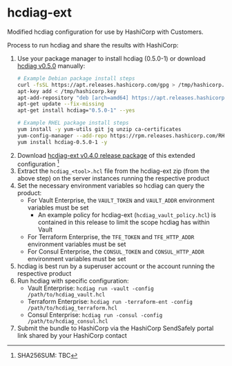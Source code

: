 # hcdiag-ext

Modified hcdiag configuration for use by HashiCorp with Customers.

Process to run hcdiag and share the results with HashiCorp:

1. Use your package manager to install hcdiag (0.5.0-1) or download [hcdiag v0.5.0](https://releases.hashicorp.com/hcdiag/0.5.0/) manually:
    ```sh
    # Example Debian package install steps
    curl -fsSL https://apt.releases.hashicorp.com/gpg > /tmp/hashicorp.key
    apt-key add < /tmp/hashicorp.key
    apt-add-repository "deb [arch=amd64] https://apt.releases.hashicorp.com $(lsb_release -cs) main"
    apt-get update --fix-missing
    apt-get install hcdiag="0.5.0-1" --yes
    
    # Example RHEL package install steps
    yum install -y yum-utils git jq unzip ca-certificates
    yum-config-manager --add-repo https://rpm.releases.hashicorp.com/RHEL/hashicorp.repo
    yum install hcdiag-0.5.0-1 -y
    ```
1. Download  [hcdiag-ext v0.4.0 release package](https://github.com/hashicorp/hcdiag-ext/archive/refs/tags/v0.4.0.zip) of this extended configuration [^1]
1. Extract the `hcdiag_<tool>.hcl` file from the hcdiag-ext zip (from the above step) on the server instances running the respective product
1. Set the necessary environment variables so hcdiag can query the product:
    - For Vault Enterprise, the `VAULT_TOKEN` and `VAULT_ADDR` environment variables must be set
      - An example policy for hcdiag-ext (`hcdiag_vault_policy.hcl`) is contained in this release to limit the scope hcdiag has within Vault 
    - For Terraform Enterprise, the `TFE_TOKEN` and `TFE_HTTP_ADDR` environment variables must be set
    - For Consul Enterprise, the `CONSUL_TOKEN` and `CONSUL_HTTP_ADDR` environment variables must be set
1. hcdiag is best run by a superuser account or the account running the respective product
1. Run hcdiag with specific configuration:
    - Vault Enterprise: `hcdiag run -vault -config /path/to/hcdiag_vault.hcl`
    - Terraform Enterprise: `hcdiag run -terraform-ent -config /path/to/hcdiag_terraform.hcl`
    - Consul Enterprise: `hcdiag run -consul -config /path/to/hcdiag_consul.hcl`
1. Submit the bundle to HashiCorp via the HashiCorp SendSafely portal link shared by your HashiCorp contact

[^1]: SHA256SUM: TBC
